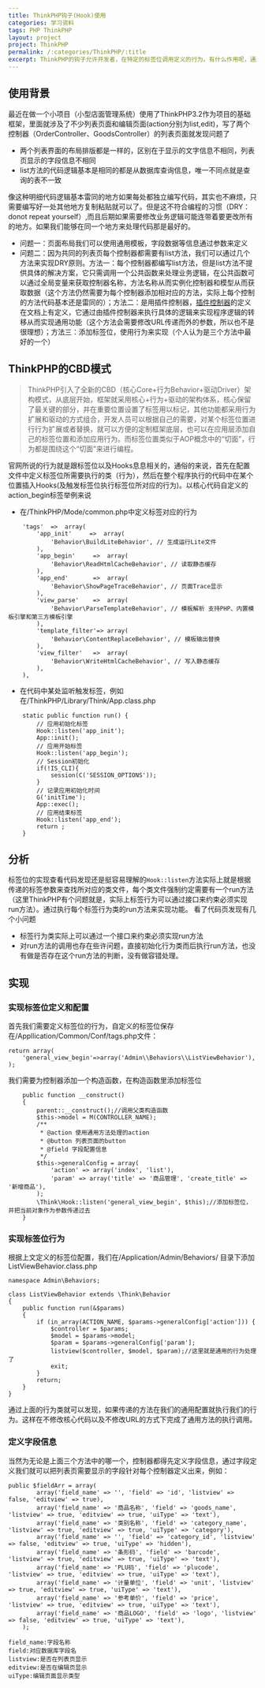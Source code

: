 ```yaml
---
title: ThinkPHP钩子(Hook)使用
categories: 学习资料
tags: PHP ThinkPHP
layout: project
project: ThinkPHP
permalink: /:categories/ThinkPHP/:title
excerpt: ThinkPHP的钩子允许开发者，在特定的标签位调用定义的行为。有什么作用呢，通过Hooks标签位我们可以在特定的位置执行特定的程序。这也就意味着我们可以把一些通用的功能通过标签位来调用执行
---
```


## 使用背景

最近在做一个小项目（小型店面管理系统）使用了ThinkPHP3.2作为项目的基础框架，里面就涉及了不少列表页面和编辑页面(action分别为list,edit)，写了两个控制器（OrderController、GoodsController）的列表页面就发现问题了

* 两个列表界面的布局排版都是一样的，区别在于显示的文字信息不相同，列表页显示的字段信息不相同
* list方法的代码逻辑基本是相同的都是从数据库查询信息，唯一不同点就是查询的表不一致

像这种明细代码逻辑基本雷同的地方如果每处都独立编写代码，其实也不麻烦，只需要编写好一处其他地方复制粘贴就可以了。但是这不符合编程的习惯（DRY：donot repeat yourself）,而且后期如果需要修改业务逻辑可能连带着要更改所有的地方。如果我们能够在同一个地方来处理代码那是最好的。

* 问题一：页面布局我们可以使用通用模板，字段数据等信息通过参数来定义
* 问题二：因为共同的列表页每个控制器都需要有list方法，我们可以通过几个方法来实现DRY原则。方法一：每个控制器都编写list方法，但是list方法不提供具体的解决方案，它只需调用一个公共函数来处理业务逻辑，在公共函数可以通过全局变量来获取控制器名称，方法名称从而实例化控制器和模型从而获取数据（这个方法仍然需要为每个控制器添加相对应的方法，实际上每个控制的方法代码基本还是雷同的）；方法二：是用插件控制器，[插件控制器](http://www.kancloud.cn/manual/thinkphp/1725)的定义在文档上有定义，它通过由插件控制器来执行具体的逻辑来实现程序逻辑的转移从而实现通用功能（这个方法会需要修改URL传递而外的参数，所以也不是很理想）；方法三：添加标签位，使用行为来实现（个人认为是三个方法中最好的一个）

## ThinkPHP的CBD模式

>ThinkPHP引入了全新的CBD（核心Core+行为Behavior+驱动Driver）架构模式，从底层开始，框架就采用核心+行为+驱动的架构体系，核心保留了最关键的部分，并在重要位置设置了标签用以标记，其他功能都采用行为扩展和驱动的方式组合，开发人员可以根据自己的需要，对某个标签位置进行行为扩展或者替换，就可以方便的定制框架底层，也可以在应用层添加自己的标签位置和添加应用行为。而标签位置类似于AOP概念中的“切面”，行为都是围绕这个“切面”来进行编程。

官网所说的行为就是跟标签位以及Hooks息息相关的，通俗的来说，首先在配置文件中定义标签位所需要执行的类（行为），然后在整个程序执行的代码中在某个位置插入Hooks(及触发标签位执行标签位所对应的行为)。以核心代码自定义的action_begin标签举例来说

* 在/ThinkPHP/Mode/common.php中定义标签对应的行为
```
    'tags'  =>  array(
        'app_init'     =>  array(
            'Behavior\BuildLiteBehavior', // 生成运行Lite文件
        ),        
        'app_begin'     =>  array(
            'Behavior\ReadHtmlCacheBehavior', // 读取静态缓存
        ),
        'app_end'       =>  array(
            'Behavior\ShowPageTraceBehavior', // 页面Trace显示
        ),
        'view_parse'    =>  array(
            'Behavior\ParseTemplateBehavior', // 模板解析 支持PHP、内置模板引擎和第三方模板引擎
        ),
        'template_filter'=> array(
            'Behavior\ContentReplaceBehavior', // 模板输出替换
        ),
        'view_filter'   =>  array(
            'Behavior\WriteHtmlCacheBehavior', // 写入静态缓存
        ),
    ),
```

* 在代码中某处监听触发标签，例如在/ThinkPHP/Library/Think/App.class.php

```
    static public function run() {
        // 应用初始化标签
        Hook::listen('app_init');
        App::init();
        // 应用开始标签
        Hook::listen('app_begin');
        // Session初始化
        if(!IS_CLI){
            session(C('SESSION_OPTIONS'));
        }
        // 记录应用初始化时间
        G('initTime');
        App::exec();
        // 应用结束标签
        Hook::listen('app_end');
        return ;
    }
```

## 分析

标签位的实现查看代码发现还是挺容易理解的`Hook::listen`方法实际上就是根据传递的标签参数来查找所对应的类文件，每个类文件强制约定需要有一个run方法（这里ThinkPHP有个问题就是，实际上标签行为可以通过接口来约束必须实现run方法）。通过执行每个标签行为类的run方法来实现功能。
看了代码页发现有几个小问题
* 标签行为类实际上可以通过一个接口来约束必须实现run方法
* 对run方法的调用也存在些许问题，直接初始化行为类而后执行run方法，也没有做是否存在这个run方法的判断，没有做容错处理。

## 实现

### 实现标签位定义和配置

首先我们需要定义标签位的行为，自定义的标签位保存在/Appllication/Common/Conf/tags.php文件：

```
return array(
    'general_view_begin'=>array('Admin\\Behaviors\\ListViewBehavior'),
);
```

我们需要为控制器添加一个构造函数，在构造函数里添加标签位

```
    public function __construct()
    {
        parent::__construct();//调用父类构造函数
        $this->model = M(CONTROLLER_NAME);
        /**
         * @action 使用通用方法处理的action
         * @button 列表页面的button
         * @field 字段配置信息
         */
        $this->generalConfig = array(
            'action' => array('index', 'list'),
            'param' => array('title' => '商品管理', 'create_title' => '新增商品'),
        );
        \Think\Hook::listen('general_view_begin', $this);//添加标签位，并把当前对象作为参数传递过去
    }
```

### 实现标签位行为

根据上文定义的标签位配置，我们在/Application/Admin/Behaviors/ 目录下添加ListViewBehavior.class.php

```
namespace Admin\Behaviors;

class ListViewBehavior extends \Think\Behavior
{
    public function run(&$params)
    {
        if (in_array(ACTION_NAME, $params->generalConfig['action'])) {
            $controller = $params;
            $model = $params->model;
            $param = $params->generalConfig['param'];
            listview($controller, $model, $param);//这里就是通用的行为处理了
            exit;
        }
        return;
    }
}
```

通过上面的行为类就可以发现，如果传递的方法在我们的通用配置就执行我们的行为。这样在不修改核心代码以及不修改URL的方式下完成了通用方法的执行调用。

### 定义字段信息

当然为无论是上面三个方法中的哪一个，控制器都得先定义字段信息，通过字段定义我们就可以把列表页需要显示的字段针对每个控制器定义出来，例如：
```
public $fieldArr = array(
        array('field_name' => '', 'field' => 'id', 'listview' => false, 'editview' => true),
        array('field_name' => '商品名称', 'field' => 'goods_name', 'listview' => true, 'editview' => true, 'uiType' => 'text'),
        array('field_name' => '类别名称', 'field' => 'category_name', 'listview' => true, 'editview' => true, 'uiType' => 'category'),
        array('field_name' => '', 'field' => 'category_id', 'listview' => false, 'editview' => true, 'uiType' => 'hidden'),
        array('field_name' => '条形码', 'field' => 'barcode', 'listview' => true, 'editview' => true, 'uiType' => 'text'),
        array('field_name' => 'PLU码', 'field' => 'plucode', 'listview' => true, 'editview' => true, 'uiType' => 'text'),
        array('field_name' => '计量单位', 'field' => 'unit', 'listview' => true, 'editview' => true, 'uiType' => 'text'),
        array('field_name' => '参考单价', 'field' => 'price', 'listview' => true, 'editview' => true, 'uiType' => 'text'),
        array('field_name' => '商品LOGO', 'field' => 'logo', 'listview' => false, 'editview' => true, 'uiType' => 'text'),
    );

field_name:字段名称
field:对应数据库字段名
listview:是否在列表页显示
editview:是否在编辑页显示
uiType:编辑页面显示类型
```